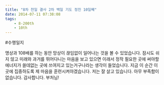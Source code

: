 ```yaml
---
title: "8차 천일 결사 2차 백일 기도 정진 10일째"
date: 2014-07-11 07:38:08
tags:
    - 8-200th
    - 10th
---
```


#수행일지

명상과 108배를 하는 동안 망상이 끊임없이 일어나는 것을 볼 수 있었습니다. 잠시도 쉬지 않고 미래와 과거를 뛰어다니는 마음을 보고 있으면 이래서 정작 필요한 곳에 써야할 에너지가 쓸데없는 곳에 쓰여지고 있는거구나라는 생각이 들었습니다. 지금 이 순간 이곳에 집중하도록 제 마음을 훈련시켜야겠습니다. 저는 잘 살고 있습니다. 아무 부족함이 없습니다. 감사합니다. 부처님!
